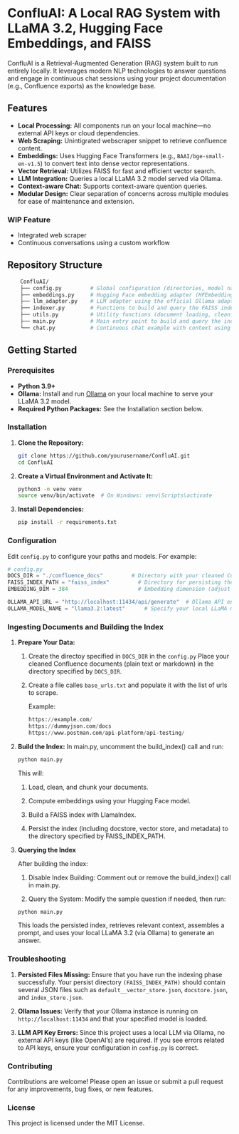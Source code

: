 # ConfluAI: A Local RAG System with LLaMA 3.2, Hugging Face Embeddings, and FAISS

ConfluAI is a Retrieval-Augmented Generation (RAG) system built to run entirely locally. It leverages modern NLP technologies to answer questions and engage in continuous chat sessions using your project documentation (e.g., Confluence exports) as the knowledge base.

## Features

- **Local Processing:** All components run on your local machine—no external API keys or cloud dependencies.
- **Web Scraping:** Unintigrated webscraper snippet to retrieve confluence content. 
- **Embeddings:** Uses Hugging Face Transformers (e.g., `BAAI/bge-small-en-v1.5`) to convert text into dense vector representations.
- **Vector Retrieval:** Utilizes FAISS for fast and efficient vector search.
- **LLM Integration:** Queries a local LLaMA 3.2 model served via Ollama.
- **Context-aware Chat:** Supports context-aware quention queries.
- **Modular Design:** Clear separation of concerns across multiple modules for ease of maintenance and extension.

### WIP Feature
- Integrated web scraper
- Continuous conversations using a custom workflow

## Repository Structure
```bash
    ConfluAI/
    ├── config.py         # Global configuration (directories, model names, etc.)
    ├── embeddings.py     # Hugging Face embedding adapter (HFEmbedding)
    ├── llm_adapter.py    # LLM adapter using the official Ollama adapter for LLaMA 3.2
    ├── indexer.py        # Functions to build and query the FAISS index with LlamaIndex
    ├── utils.py          # Utility functions (document loading, cleaning, chunking)
    ├── main.py           # Main entry point to build and query the index
    └── chat.py           # Continuous chat example with context using a custom workflow
```


## Getting Started

### Prerequisites

- **Python 3.9+**
- **Ollama:** Install and run [Ollama](https://ollama.com/) on your local machine to serve your LLaMA 3.2 model.
- **Required Python Packages:** See the Installation section below.

### Installation

1. **Clone the Repository:**

   ```bash
   git clone https://github.com/yourusername/ConfluAI.git
   cd ConfluAI
2. **Create a Virtual Environment and Activate It:**
    ```bash
    python3 -m venv venv
    source venv/bin/activate  # On Windows: venv\Scripts\activate
    ```
3. **Install Dependencies:**
    ```bash
    pip install -r requirements.txt
    ```
### Configuration

Edit `config.py` to configure your paths and models. For example:

```python
# config.py
DOCS_DIR = "./confluence_docs"         # Directory with your cleaned Confluence documents (.txt/.md)
FAISS_INDEX_PATH = "faiss_index"         # Directory for persisting the FAISS index and associated JSON files
EMBEDDING_DIM = 384                      # Embedding dimension (adjust based on your model)

OLLAMA_API_URL = "http://localhost:11434/api/generate"  # Ollama API endpoint
OLLAMA_MODEL_NAME = "llama3.2:latest"      # Specify your local LLaMA model (adjust as needed)
```

### Ingesting Documents and Building the Index
1. **Prepare Your Data:**
   1. Create the directoy specified in `DOCS_DIR` in the `config.py` Place your cleaned Confluence documents (plain text or markdown) in the directory specified by `DOCS_DIR`.
   2. Create a file calles `base_urls.txt` and populate it with the list of urls to scrape.

      Example:
         ```python
         https://example.com/
         https://dummyjson.com/docs
         https://www.postman.com/api-platform/api-testing/
         ```

2. **Build the Index:**
In main.py, uncomment the build_index() call and run:
    ```bash
    python main.py
    ```

    This will:
   1. Load, clean, and chunk your documents.

   2. Compute embeddings using your Hugging Face model.

   3. Build a FAISS index with LlamaIndex.
 
   4. Persist the index (including docstore, vector store, and metadata) to the directory specified by FAISS_INDEX_PATH.

3. **Querying the Index**

    After building the index:
   1. Disable Index Building:
      Comment out or remove the build_index() call in main.py.

   2. Query the System:
      Modify the sample question if needed, then run:
    ```bash
    python main.py 
    ```
   This loads the persisted index, retrieves relevant context, assembles a prompt, and uses your local LLaMA 3.2 (via Ollama) to generate an answer.

### Troubleshooting

1. **Persisted Files Missing:**
   Ensure that you have run the indexing phase successfully. Your persist directory `(FAISS_INDEX_PATH)` should contain several JSON files such as `default__vector_store.json`, `docstore.json`, and `index_store.json`.

2. **Ollama Issues:**
       Verify that your Ollama instance is running on `http://localhost:11434` and that your specified model is loaded.

3. **LLM API Key Errors:**
Since this project uses a local LLM via Ollama, no external API keys (like OpenAI’s) are required. If you see errors related to API keys, ensure your configuration in `config.py` is correct.

### Contributing

Contributions are welcome! Please open an issue or submit a pull request for any improvements, bug fixes, or new features.

### License
This project is licensed under the MIT License.
